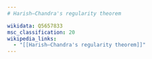 ```yaml
---
# Harish–Chandra's regularity theorem

wikidata: Q5657833
msc_classification: 20
wikipedia_links:
  - "[[Harish–Chandra's regularity theorem]]"
---
```

